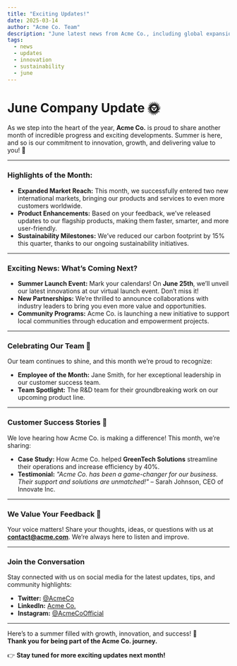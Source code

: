 ```yaml
---
title: "Exciting Updates!"
date: 2025-03-14
author: "Acme Co. Team"
description: "June latest news from Acme Co., including global expansion, new product launches, and sustainability achievements."
tags:
  - news
  - updates
  - innovation
  - sustainability
  - june
---
```


# June Company Update 🌞

As we step into the heart of the year, **Acme Co.** is proud to share another month of incredible progress and exciting developments. Summer is here, and so is our commitment to innovation, growth, and delivering value to you! 🌟

---

### Highlights of the Month:
- **Expanded Market Reach:** This month, we successfully entered two new international markets, bringing our products and services to even more customers worldwide.
- **Product Enhancements:** Based on your feedback, we’ve released updates to our flagship products, making them faster, smarter, and more user-friendly.
- **Sustainability Milestones:** We’ve reduced our carbon footprint by 15% this quarter, thanks to our ongoing sustainability initiatives.

---

### Exciting News: What’s Coming Next?
- **Summer Launch Event:** Mark your calendars! On **June 25th**, we’ll unveil our latest innovations at our virtual launch event. Don’t miss it!
- **New Partnerships:** We’re thrilled to announce collaborations with industry leaders to bring you even more value and opportunities.
- **Community Programs:** Acme Co. is launching a new initiative to support local communities through education and empowerment projects.

---

### Celebrating Our Team 🎉
Our team continues to shine, and this month we’re proud to recognize:
- **Employee of the Month:** Jane Smith, for her exceptional leadership in our customer success team.
- **Team Spotlight:** The R&D team for their groundbreaking work on our upcoming product line.

---

### Customer Success Stories 💼
We love hearing how Acme Co. is making a difference! This month, we’re sharing:
- **Case Study:** How Acme Co. helped **GreenTech Solutions** streamline their operations and increase efficiency by 40%.
- **Testimonial:** *"Acme Co. has been a game-changer for our business. Their support and solutions are unmatched!"* – Sarah Johnson, CEO of Innovate Inc.

---

### We Value Your Feedback 💬
Your voice matters! Share your thoughts, ideas, or questions with us at **contact@acme.com**. We’re always here to listen and improve.

---

### Join the Conversation
Stay connected with us on social media for the latest updates, tips, and community highlights:
- **Twitter:** [@AcmeCo](https://twitter.com/AcmeCo)
- **LinkedIn:** [Acme Co.](https://linkedin.com/company/acme-co)
- **Instagram:** [@AcmeCoOfficial](https://instagram.com/AcmeCoOfficial)

---

Here’s to a summer filled with growth, innovation, and success! 🌈  
**Thank you for being part of the Acme Co. journey.**  

👉 **Stay tuned for more exciting updates next month!**  
